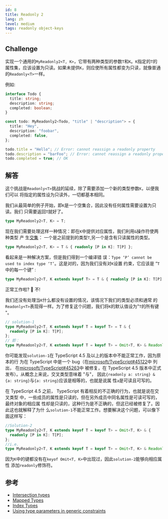 ```yaml
---
id: 8
title: Readonly 2
lang: zh
level: medium
tags: readonly object-keys
---
```


## Challenge

实现一个通用的`MyReadonly2<T, K>`，它带有两种类型的参数`T`和`K`。`K`指定的`T`的
属性集，应该设置为只读。如果未提供`K`，则应使所有属性都变为只读，就像普通
的`Readonly<T>`一样。

例如:

```ts
interface Todo {
  title: string;
  description: string;
  completed: boolean;
}

const todo: MyReadonly2<Todo, "title" | "description"> = {
  title: "Hey",
  description: "foobar",
  completed: false,
};

todo.title = "Hello"; // Error: cannot reassign a readonly property
todo.description = "barFoo"; // Error: cannot reassign a readonly property
todo.completed = true; // OK
```

## 解答

这个挑战是`Readonly<T>`挑战的延续，除了需要添加一个新的类型参数`K`，以便我们可以
将指定的属性设为只读外，一切都基本相同。

我们从最简单的例子开始，即`K`是一个空集合，因此没有任何属性需要设置为只读。我们
只需要返回`T`就好了。

```ts
type MyReadonly2<T, K> = T;
```

现在我们需要处理这样一种情况：即在`K`中提供对应属性，我们利用`&`操作符使两种类型
产
生[交集](https://www.typescriptlang.org/docs/handbook/2/objects.html#intersection-types)：
一个是之前提到的类型`T`,另一个是含有只读属性的类型。

```ts
type MyReadonly2<T, K> = T & { readonly [P in K]: T[P] };
```

看起来是一种解决方案，但是我们得到一个编译错
误：`Type ‘P’ cannot be used to index type ‘T’`。这是对的，因为我们没有对`K`设置
约束，它应该是 “`T`中的每一个键” :

```ts
type MyReadonly2<T, K extends keyof T> = T & { readonly [P in K]: T[P] };
```

正常工作啦? 🙅‍ 不!

我们还没有处理当`K`什么都没有设置的情况，该情况下我们的类型必须和通常
的`Readonly<T>`表现得一样。为了修复这个问题，我们将`K`的默认值设为"`T`的所有键
"。

```ts
// solution-1
type MyReadonly2<T, K extends keyof T = keyof T> = T & {
  readonly [P in K]: T[P];
};
// 即：
type MyReadonly2<T, K extends keyof T = keyof T> = Omit<T, K> & Readonly<T>;
```

你可能发现`solution-1`在 TypeScript 4.5 及以上的版本中不能正常工作，因为原本的行
为在 TypeScript 中是一个
bug（在[microsoft/TypeScript#45122](https://github.com/microsoft/TypeScript/issues/45122)中
列出，
在[microsoft/TypeScript#45263](https://github.com/microsoft/TypeScript/pull/45263)中
被修复，在 TypeScript 4.5 版本中正式发布）。从概念上来说，交叉类型意味着 "与"，
因此`{readonly a: string} & {a: string}`与`{a: string}`应该是相等的，也就是说属
性`a`是可读且可写的。

在 TypeScript 4.5 之前， TypeScript 有着相反的不正确的行为，也就是说在交叉类型
中，一些成员的属性是只读的，但在另外成员中同名属性是可读可写的，最终对象的相应属
性却是只读的，这种行为是不正确的，但这已经被修复了。因此这也就解释了为什
么`solution-1`不能正常工作。想要解决这个问题，可以像下面这样写：

```ts
//Solution-2
type MyReadonly2<T, K extends keyof T = keyof T> = Omit<T, K> & {
  readonly [P in K]: T[P];
};
//i.e.
type MyReadonly2<T, K extends keyof T = keyof T> = Omit<T, K> & Readonly<T>;
```

因为`K`中的键都没有在`keyof Omit<T, K>`中出现过，因此`solution-2`能够向相应属性
添加`readonly`修饰符。

## 参考

- [Intersection types](https://www.typescriptlang.org/docs/handbook/2/objects.html#intersection-types)
- [Mapped Types](https://www.typescriptlang.org/docs/handbook/2/mapped-types.html)
- [Index Types](https://www.typescriptlang.org/docs/handbook/2/indexed-access-types.html)
- [Using type parameters in generic constraints](https://www.typescriptlang.org/docs/handbook/2/generics.html#using-type-parameters-in-generic-constraints)

